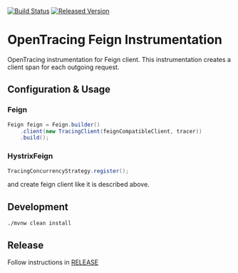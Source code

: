 [![Build Status][ci-img]][ci] [![Released Version][maven-img]][maven]

# OpenTracing Feign Instrumentation
OpenTracing instrumentation for Feign client. This instrumentation creates a client span for each outgoing request.

## Configuration & Usage

### Feign
```java
Feign feign = Feign.builder()
    .client(new TracingClient(feignCompatibleClient, tracer))
    .build();

```

### HystrixFeign
```java
TracingConcurrencyStrategy.register();
```
and create feign client like it is described above.

## Development
```shell
./mvnw clean install
```

## Release
Follow instructions in [RELEASE](RELEASE.md)

   [ci-img]: https://travis-ci.org/OpenFeign/feign-opentracing.svg?branch=master
   [ci]: https://travis-ci.org/OpenFeign/feign-opentracing
   [maven-img]: https://img.shields.io/maven-central/v/io.github.openfeign.opentracing/feign-opentracing.svg?maxAge=2592000
   [maven]: http://search.maven.org/#search%7Cga%7C1%7Cfeign-opentracing
